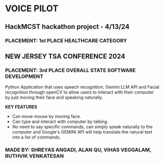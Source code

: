 # VOICE PILOT


## HackMCST hackathon project - 4/13/24

### PLACEMENT: 1st PLACE HEALTHCARE CATEGORY  

## NEW JERSEY TSA CONFERENCE 2024

### PLACEMENT: 3rd PLACE OVERALL STATE SOFTWARE DEVELOPMENT

Python Application that uses speech recognition, Gemini LLM API and Facial recognition through openCV to allow users to interact with their computer by just moving their face and speaking naturally. 

**KEY FEATURES**
- Can move mouse by moving face.
- Can type and interact with computer by talking.
- No need to say specific commands, can simply speak naturally to the computer and Google's GEMINI API will help translate the natural text into a list of commands.

### MADE BY: SHREYAS ANGADI, ALAN QU, VIHAS VEGGALAM, RUTHVIK VENKATESAN 
